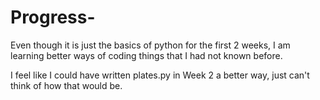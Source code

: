 # Progress-

Even though it is just the basics of python for the first 2 weeks, I am learning better ways of coding things that I had not known before.

I feel like I could have written plates.py in Week 2 a better way, just can't think of how that would be. 
